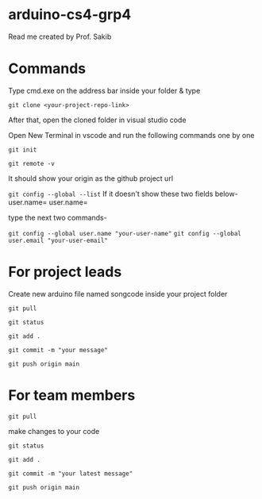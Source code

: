 # arduino-cs4-grp4

Read me created by Prof. Sakib

# Commands
Type cmd.exe on the address bar inside your folder & type 

`git clone <your-project-repo-link>`

After that, open the cloned folder in visual studio code

Open New Terminal in vscode and run the following commands one by one

`git init`

`git remote -v`

It should show your origin as the github project url

`git config --global --list`
If it doesn't show these two fields below- 
user.name=<your-user-name>
user.name=<your-user-email>

type the next two commands- 

`git config --global user.name "your-user-name"`
`git config --global user.email "your-user-email"`

# For project leads
Create new arduino file named songcode inside your project folder

`git pull`

`git status`

`git add .`

`git commit -m "your message"`

`git push origin main`


# For team members

`git pull`

make changes to your code

`git status`

`git add .`

`git commit -m "your latest message"`

`git push origin main`